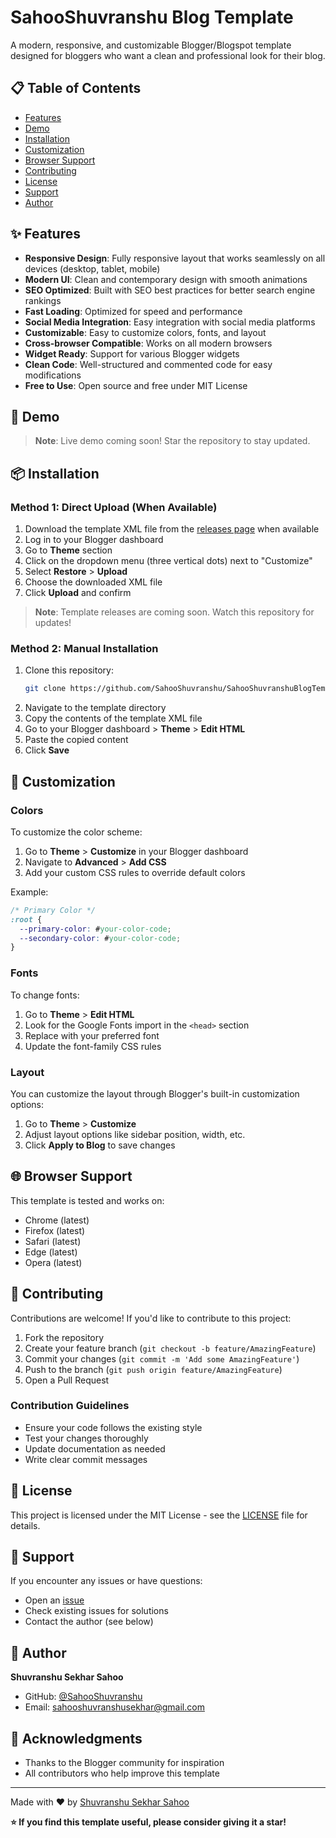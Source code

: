 # SahooShuvranshu Blog Template

A modern, responsive, and customizable Blogger/Blogspot template designed for bloggers who want a clean and professional look for their blog.

## 📋 Table of Contents

- [Features](#features)
- [Demo](#demo)
- [Installation](#installation)
- [Customization](#customization)
- [Browser Support](#browser-support)
- [Contributing](#contributing)
- [License](#license)
- [Support](#support)
- [Author](#author)

## ✨ Features

- **Responsive Design**: Fully responsive layout that works seamlessly on all devices (desktop, tablet, mobile)
- **Modern UI**: Clean and contemporary design with smooth animations
- **SEO Optimized**: Built with SEO best practices for better search engine rankings
- **Fast Loading**: Optimized for speed and performance
- **Social Media Integration**: Easy integration with social media platforms
- **Customizable**: Easy to customize colors, fonts, and layout
- **Cross-browser Compatible**: Works on all modern browsers
- **Widget Ready**: Support for various Blogger widgets
- **Clean Code**: Well-structured and commented code for easy modifications
- **Free to Use**: Open source and free under MIT License

## 🎨 Demo

> **Note**: Live demo coming soon! Star the repository to stay updated.

## 📦 Installation

### Method 1: Direct Upload (When Available)

1. Download the template XML file from the [releases page](https://github.com/SahooShuvranshu/SahooShuvranshuBlogTemplate/releases) when available
2. Log in to your Blogger dashboard
3. Go to **Theme** section
4. Click on the dropdown menu (three vertical dots) next to "Customize"
5. Select **Restore** > **Upload**
6. Choose the downloaded XML file
7. Click **Upload** and confirm

> **Note**: Template releases are coming soon. Watch this repository for updates!

### Method 2: Manual Installation

1. Clone this repository:
   ```bash
   git clone https://github.com/SahooShuvranshu/SahooShuvranshuBlogTemplate.git
   ```
2. Navigate to the template directory
3. Copy the contents of the template XML file
4. Go to your Blogger dashboard > **Theme** > **Edit HTML**
5. Paste the copied content
6. Click **Save**

## 🎨 Customization

### Colors

To customize the color scheme:

1. Go to **Theme** > **Customize** in your Blogger dashboard
2. Navigate to **Advanced** > **Add CSS**
3. Add your custom CSS rules to override default colors

Example:
```css
/* Primary Color */
:root {
  --primary-color: #your-color-code;
  --secondary-color: #your-color-code;
}
```

### Fonts

To change fonts:

1. Go to **Theme** > **Edit HTML**
2. Look for the Google Fonts import in the `<head>` section
3. Replace with your preferred font
4. Update the font-family CSS rules

### Layout

You can customize the layout through Blogger's built-in customization options:

1. Go to **Theme** > **Customize**
2. Adjust layout options like sidebar position, width, etc.
3. Click **Apply to Blog** to save changes

## 🌐 Browser Support

This template is tested and works on:

- Chrome (latest)
- Firefox (latest)
- Safari (latest)
- Edge (latest)
- Opera (latest)

## 🤝 Contributing

Contributions are welcome! If you'd like to contribute to this project:

1. Fork the repository
2. Create your feature branch (`git checkout -b feature/AmazingFeature`)
3. Commit your changes (`git commit -m 'Add some AmazingFeature'`)
4. Push to the branch (`git push origin feature/AmazingFeature`)
5. Open a Pull Request

### Contribution Guidelines

- Ensure your code follows the existing style
- Test your changes thoroughly
- Update documentation as needed
- Write clear commit messages

## 📄 License

This project is licensed under the MIT License - see the [LICENSE](LICENSE) file for details.

## 💬 Support

If you encounter any issues or have questions:

- Open an [issue](https://github.com/SahooShuvranshu/SahooShuvranshuBlogTemplate/issues)
- Check existing issues for solutions
- Contact the author (see below)

## 👤 Author

**Shuvranshu Sekhar Sahoo**

- GitHub: [@SahooShuvranshu](https://github.com/SahooShuvranshu)
- Email: sahooshuvranshusekhar@gmail.com

## 🙏 Acknowledgments

- Thanks to the Blogger community for inspiration
- All contributors who help improve this template

---

Made with ❤️ by [Shuvranshu Sekhar Sahoo](https://github.com/SahooShuvranshu)

**⭐ If you find this template useful, please consider giving it a star!**